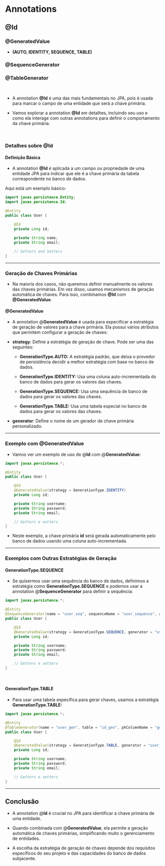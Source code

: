 
# Annotations 

## @Id  
### @GeneratedValue
- **(AUTO, IDENTITY, SEQUENCE, TABLE)**
### @SequenceGenerator
### @TableGenerator

&nbsp;

- A annotation **@Id** é uma das mais fundamentais no JPA, pois é usada para marcar o campo de uma entidade que será a chave primária. 

- Vamos explorar a annotation **@Id** em detalhes, incluindo seu uso e como ela interage com outras annotations para definir o comportamento da chave primária.

&nbsp;

### Detalhes sobre @Id

#### Definição Básica

- A annotation **@Id** é aplicada a um campo ou propriedade de uma entidade JPA para indicar que ele é a chave primária da tabela correspondente no banco de dados.

Aqui está um exemplo básico:

```java
import javax.persistence.Entity;
import javax.persistence.Id;

@Entity
public class User {

    @Id
    private Long id;
    
    private String name;
    private String email;

    // Getters and Setters
}
```

---

### Geração de Chaves Primárias

- Na maioria dos casos, não queremos definir manualmente os valores das chaves primárias. Em vez disso, usamos mecanismos de geração automática de chaves. Para isso, combinamos **@Id** com **@GeneratedValue**.

#### @GeneratedValue

- A annotation @**GeneratedValue** é usada para especificar a estratégia de geração de valores para a chave primária. Ela possui vários atributos que permitem configurar a geração de chaves:



- **strategy**: Define a estratégia de geração de chave. Pode ser uma das seguintes:
  - **GenerationType.AUTO:** A estratégia padrão, que deixa o provedor de persistência decidir a melhor estratégia com base no banco de dados.
  
  - **GenerationType.IDENTITY:** Usa uma coluna auto-incrementada do banco de dados para gerar os valores das chaves.

  - **GenerationType.SEQUENCE:** Usa uma sequência de banco de dados para gerar os valores das chaves.

  - **GenerationType.TABLE:** Usa uma tabela especial no banco de dados para gerar os valores das chaves.


- **generator**: Define o nome de um gerador de chave primária personalizado.

---

### Exemplo com @GeneratedValue

- Vamos ver um exemplo de uso de @**Id** com @**GeneratedValue**:

```java
import javax.persistence.*;

@Entity
public class User {

    @Id
    @GeneratedValue(strategy = GenerationType.IDENTITY)
    private Long id;

    private String username;
    private String password;
    private String email;

    // Getters e setters
}
```

- Neste exemplo, a chave primária **id** será gerada automaticamente pelo banco de dados usando uma coluna auto-incrementada.

---

### Exemplos com Outras Estratégias de Geração

#### GenerationType.SEQUENCE

- Se quisermos usar uma sequência do banco de dados, definimos a estratégia como **GenerationType.SEQUENCE** e podemos usar a annotation @**SequenceGenerator** para definir a sequência:

```java
import javax.persistence.*;

@Entity
@SequenceGenerator(name = "user_seq", sequenceName = "user_sequence", allocationSize = 1)
public class User {

    @Id
    @GeneratedValue(strategy = GenerationType.SEQUENCE, generator = "user_seq")
    private Long id;

    private String username;
    private String password;
    private String email;

    // Getters e setters
}
```

&nbsp;

#### GenerationType.TABLE

- Para usar uma tabela específica para gerar chaves, usamos a estratégia **GenerationType.TABLE:**

```java
import javax.persistence.*;

@Entity
@TableGenerator(name = "user_gen", table = "id_gen", pkColumnName = "gen_name", valueColumnName = "gen_value", allocationSize = 1)
public class User {

    @Id
    @GeneratedValue(strategy = GenerationType.TABLE, generator = "user_gen")
    private Long id;

    private String username;
    private String password;
    private String email;

    // Getters e setters
}
```

---

## Conclusão

- A annotation @**Id** é crucial no JPA para identificar a chave primária de uma entidade. 


-  Quando combinada com @**GeneratedValue**, ela permite a geração automática de chaves primárias, simplificando muito o gerenciamento de entidades.


- A escolha da estratégia de geração de chaves depende dos requisitos específicos do seu projeto e das capacidades do banco de dados subjacente.



